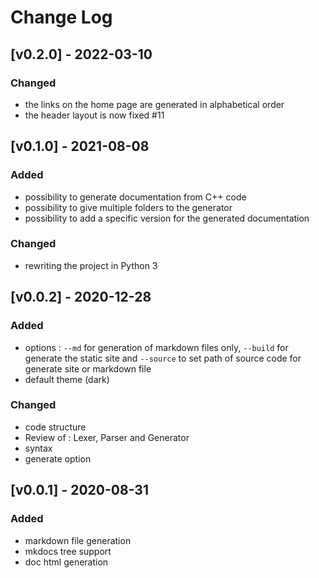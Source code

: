 # Change Log

## [v0.2.0] - 2022-03-10
### Changed
- the links on the home page are generated in alphabetical order
- the header layout is now fixed #11

## [v0.1.0] - 2021-08-08
### Added
- possibility to generate documentation from C++ code
- possibility to give multiple folders to the generator
- possibility to add a specific version for the generated documentation

### Changed
- rewriting the project in Python 3

## [v0.0.2] - 2020-12-28
### Added
- options : `--md` for generation of markdown files only,  `--build` for generate the static site and `--source` to set path of source code for generate site or markdown file
- default theme (dark)

### Changed
- code structure
- Review of : Lexer, Parser and Generator
- syntax
- generate option

## [v0.0.1] - 2020-08-31
### Added
- markdown file generation
- mkdocs tree support
- doc html generation
